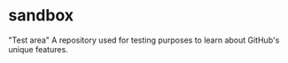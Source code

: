 # sandbox
"Test area" A repository used for testing purposes to learn about GitHub's unique features. 
